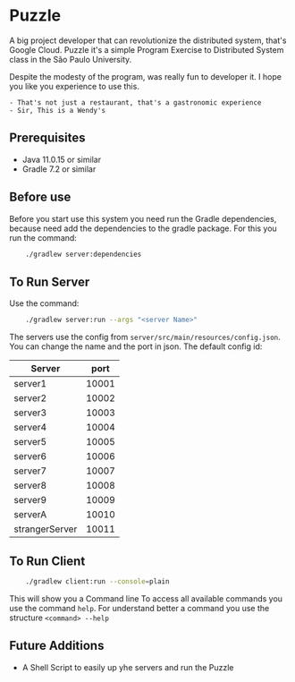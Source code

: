 # Puzzle
A big project developer that can revolutionize
the distributed system, that's Google Cloud. Puzzle
it's a simple Program Exercise to Distributed System class
in the São Paulo University. 

Despite the modesty of the program, was really fun to
developer it. I hope you like you experience to use this.

    - That's not just a restaurant, that's a gastronomic experience
    - Sir, This is a Wendy's

## Prerequisites
 - Java 11.0.15 or similar
 - Gradle 7.2 or similar

## Before use

Before you start use this system you need run the 
Gradle dependencies, because need add the dependencies
to the gradle package. For this you run the command:
```bash 
    ./gradlew server:dependencies 
```


## To Run Server
Use the command: 
```bash 
    ./gradlew server:run --args "<server Name>"
```
The servers use the config from ```server/src/main/resources/config.json```.
You can change the name and the port in json. The default config id:

| Server         | port  |
|----------------|-------|
| server1        | 10001 |
| server2        | 10002 |
| server3        | 10003 |
| server4        | 10004 |
| server5        | 10005 |
| server6        | 10006 |
| server7        | 10007 |
| server8        | 10008 |
| server9        | 10009 |
| serverA        | 10010 |
| strangerServer | 10011 |


## To Run Client
```bash
    ./gradlew client:run --console=plain
``` 
This will show you a Command line
To access all available commands
you use the command ```help```.
For understand better a command you 
use the structure ```<command> --help```


## Future Additions
 - A Shell Script to easily up yhe servers and run the Puzzle
